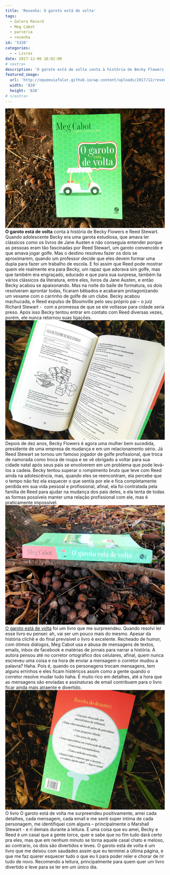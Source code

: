 ```yaml
---
title: 'Resenha: O garoto está de volta'
tags:
  - Galera Record
  - Meg Cabot
  - parceria
  - resenha
id: '5320'
categories:
  - - Livros
date: 2017-12-06 16:02:00
# <extra>
description: 'O garoto está de volta conta à história de Becky Flowers e Reed Stewart. Quando adolescente Becky era uma garota estudiosa, que amava ler clássicos como os livros de Jane Austen e não conseguia entender porque as pessoas eram tão fascinadas por Reed Stewart, um garoto convencido e que amava jogar golfe. Mas o destino resolveu fazer os dois se aproximarem, quando um professor decide que eles devem formar uma dupla para fazer um trabalho de escola. E foi assim que Reed pode mostrar quem ele realmente era para Becky, um rapaz que adorava sim golfe, mas que também era engraçado, educado e que para sua surpresa, também lia vários clássicos da literatura, entre eles, livros da Jane Austen, e então Becky acabou se apaixonando. Mas na noite do baile de formatura, os dois resolveram aprontar todas, ficaram bêbados e acabaram &hellip;'
featured_image: 
  url: 'http://oqueeuiafalar.github.io/wp-content/uploads/2017/12/resenha-livro-o-garoto-esta-de-volta-meg-cabot.jpg'
  width: '828'
  height: '828'
# </extra>
---
```


![Capa do livro - o garoto esta de volta](/wp-content/uploads/2017/12/resenha-livro-o-garoto-esta-de-volta-meg-cabot.jpg) **O garoto está de volta** conta à história de Becky Flowers e Reed Stewart. Quando adolescente Becky era uma garota estudiosa, que amava ler clássicos como os livros de Jane Austen e não conseguia entender porque as pessoas eram tão fascinadas por Reed Stewart, um garoto convencido e que amava jogar golfe. Mas o destino resolveu fazer os dois se aproximarem, quando um professor decide que eles devem formar uma dupla para fazer um trabalho de escola. E foi assim que Reed pode mostrar quem ele realmente era para Becky, um rapaz que adorava sim golfe, mas que também era engraçado, educado e que para sua surpresa, também lia vários clássicos da literatura, entre eles, livros da Jane Austen, e então Becky acabou se apaixonando. Mas na noite do baile de formatura, os dois resolveram aprontar todas, ficaram bêbados e acabaram protagonizando um vexame com o carrinho de golfe de um clube. Becky acabou machucada, e Reed expulso de Bloomville pelo seu próprio pai – o juiz Richard Stewart -  com a promessa de que se ele voltasse para cidade seria preso. Após isso Becky tentou entrar em contato com Reed diversas vezes, porém, ele nunca retornou suas ligações. ![O garoto esta de volta](/wp-content/uploads/2017/12/resumo-livro-o-garoto-esta-de-volta.jpg) Depois de dez anos, Becky Flowers é agora uma mulher bem sucedida, presidente de uma empresa de mudança e em um relacionamento sério. Já Reed Stewart se tornou um famoso jogador de golfe profissional, que troca de namorada como troca de roupa e se vê obrigado a voltar para sua cidade natal após seus pais se envolverem em um problema que pode levá-los a cadeia. Becky tentou superar o rompimento bruto que teve com Reed ainda na adolescência, mas, quando eles se reencontram, ela percebe que o tempo não fez ela esquecer o que sentia por ele e fica completamente perdida em sua vida pessoal e profissional, afinal, ela foi contratada pela família de Reed para ajudar na mudança dos pais deles, e ela tenta de todas as formas possíveis manter uma relação profissional com ele, mas é praticamente impossível. ![O garoto esta de volta - Meg Cabot](/wp-content/uploads/2017/12/lombada-livro-o-garoto-esta-de-volta.jpg) [O garoto está de volta](http://www.record.com.br/livro_sinopse.asp?id_livro=29793) foi um livro que me surpreendeu. Quando resolvi ler esse livro eu pensei: ah, vai ser um pouco mais do mesmo. Apesar da história clichê e do final previsível o livro é excelente. Recheado de humor, com ótimos diálogos, Meg Cabot usa e abusa de mensagens de textos, emails, inbox de facebook e matérias de jornais para narrar a história. A autora pensou até no corretor ortográfico dos celulares, afinal, quem nunca escreveu uma coisa e na hora de enviar a mensagem o corretor mudou a palavra? Haha. Pois é, quando os personagens trocam mensagens, tem alguns errinhos e eles ficam histéricos assim como a gente quando o corretor resolve mudar tudo haha. É muito rico em detalhes, até a hora que as mensagens são enviadas e assinaturas de email contribuem para o livro ficar ainda mais atraente e divertido. ![Livro O Garoto está de volta](/wp-content/uploads/2017/12/contra-capa-livro-o-garoto-esta-de-volta.jpg) O livro O garoto está de volta me surpreendeu positivamente, amei cada detalhes, cada mensagem, cada email e me senti super intima de cada personagem, me identifiquei com alguns – principalmente o Marshall Stewart - e ri demais durante a leitura. E uma coisa que eu amei, Becky e Reed é um casal que a gente torce, quer e sabe que no fim tudo dará certo pra eles, mas que em nenhum minuto se torna aquele casal chato e meloso, ao contrario, os dois são divertidos e leves. O garoto está de volta é um livro que me deixou com saudades assim que eu terminei a última página, e que me faz querer esquecer tudo o que eu li para poder reler e chorar de rir tudo de novo. Recomendo a leitura, principalmente para quem quer um livro divertido e leve para se ler em um único dia.
